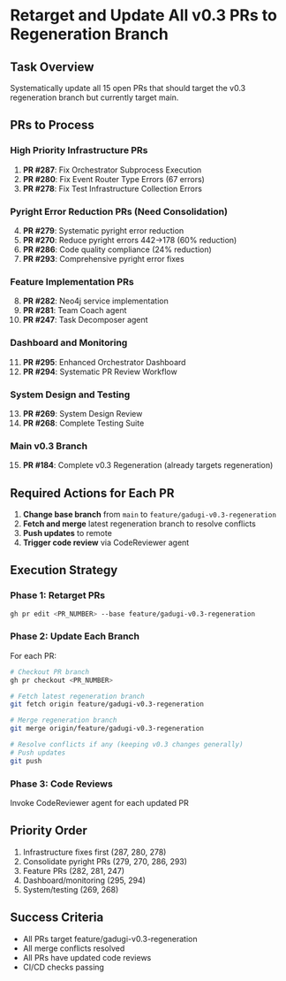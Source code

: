 # Retarget and Update All v0.3 PRs to Regeneration Branch

## Task Overview
Systematically update all 15 open PRs that should target the v0.3 regeneration branch but currently target main.

## PRs to Process

### High Priority Infrastructure PRs
1. **PR #287**: Fix Orchestrator Subprocess Execution
2. **PR #280**: Fix Event Router Type Errors (67 errors)
3. **PR #278**: Fix Test Infrastructure Collection Errors

### Pyright Error Reduction PRs (Need Consolidation)
4. **PR #279**: Systematic pyright error reduction
5. **PR #270**: Reduce pyright errors 442→178 (60% reduction)
6. **PR #286**: Code quality compliance (24% reduction)
7. **PR #293**: Comprehensive pyright error fixes

### Feature Implementation PRs
8. **PR #282**: Neo4j service implementation
9. **PR #281**: Team Coach agent
10. **PR #247**: Task Decomposer agent

### Dashboard and Monitoring
11. **PR #295**: Enhanced Orchestrator Dashboard
12. **PR #294**: Systematic PR Review Workflow

### System Design and Testing
13. **PR #269**: System Design Review
14. **PR #268**: Complete Testing Suite

### Main v0.3 Branch
15. **PR #184**: Complete v0.3 Regeneration (already targets regeneration)

## Required Actions for Each PR

1. **Change base branch** from `main` to `feature/gadugi-v0.3-regeneration`
2. **Fetch and merge** latest regeneration branch to resolve conflicts
3. **Push updates** to remote
4. **Trigger code review** via CodeReviewer agent

## Execution Strategy

### Phase 1: Retarget PRs
```bash
gh pr edit <PR_NUMBER> --base feature/gadugi-v0.3-regeneration
```

### Phase 2: Update Each Branch
For each PR:
```bash
# Checkout PR branch
gh pr checkout <PR_NUMBER>

# Fetch latest regeneration branch
git fetch origin feature/gadugi-v0.3-regeneration

# Merge regeneration branch
git merge origin/feature/gadugi-v0.3-regeneration

# Resolve conflicts if any (keeping v0.3 changes generally)
# Push updates
git push
```

### Phase 3: Code Reviews
Invoke CodeReviewer agent for each updated PR

## Priority Order
1. Infrastructure fixes first (287, 280, 278)
2. Consolidate pyright PRs (279, 270, 286, 293)
3. Feature PRs (282, 281, 247)
4. Dashboard/monitoring (295, 294)
5. System/testing (269, 268)

## Success Criteria
- All PRs target feature/gadugi-v0.3-regeneration
- All merge conflicts resolved
- All PRs have updated code reviews
- CI/CD checks passing